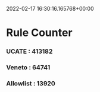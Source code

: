 2022-02-17 16:30:16.165768+00:00
# Rule Counter 
 ### UCATE : 413182

 ### Veneto : 64741

 ### Allowlist : 13920